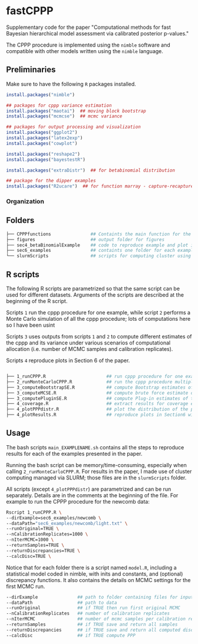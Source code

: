 # fastCPPP

Supplementary code for the paper "Computational methods for fast Bayesian hierarchical model assessment via calibrated posterior p-values."

The CPPP procedure is implemented using the `nimble` software and compatible with other models written using the `nimble` language.

## Preliminaries 

Make sure to have the following `R` packages installed.

```r
install.packages("nimble")

## packages for cppp variance estimation
install.packages("maotai")  ## moving block bootstrap
install.packages("mcmcse")  ## mcmc variance

## packages for output processing and visualization
install.packages("ggplot2")
install.packages("latex2exp")
install.packages("cowplot")

install.packages("reshape2")
install.packages("bayestestR")

install.packages("extraDistr")  ## for betabinomial distribution

## package for the dipper examples
install.packages("R2ucare")  ## for function marray - capture-recapture example


```

### Organization

## Folders 

```bash
├── CPPPfunctions			    ## Containts the main function for the cppp procedure - the scripts can be used by users to use the procedure for their own models
├── figures						## output folder for figures
├── sec4_betaBinomialExample    ## code to reproduce example and plot in section 4
├── sec6_examples				## containts one folder for each examples in section 6	
└── slurmScripts				## scripts for computing cluster using SLURM
```

## R scripts

The following R scripts are parametrized so that the same script can be used for different datasets. Arguments of the scripts are described at the beginning of the R script. 

Scripts `1` run the cppp procedure for one example, while script `2` performs a Monte Carlo simulation of all the cppp procedure; lots of computations here so I have been usint 

Scripts `3` uses outputs from scripts `1` and `2` to compute different estimates of the cppp and its variance under various scenarios of computational allocation (i.e. number of MCMC samples and calibration replicates). 

Scripts `4` reproduce plots in Section 6 of the paper. 

```bash

├── 1_runCPPP.R 					  ## run cppp procedure for one example
├── 2_runMonteCarloCPPP.R 		      ## run the cppp procedure multiple times for brute force Monte Carlo estimation
├── 3_computeBootstrapSE.R            ## compute Bootstrap estimates of the cppp standard error + coverage
├── 3_computeMCSE.R                   ## compute brute force estimate of the cppp standard error via Monte carlo 
├── 3_computePluginSE.R               ## compute Plug-in estimates of the cppp standard error + coverage
├── 4_coverage.R                      ## extract results for coverage e
├── 4_plotPPPdistr.R                  ## plot the distribution of the ppp for the examples
├── 4_plotResults.R                   ## reproduce plots in Section6 with cppp estimates and variance estimates

```

## Usage

The bash scripts `main_EXAMPLENAME.sh` contains all the steps to reproduce results for each of the examples presented in the paper. 

Running the bash script can be memory/time-consuming, especially when calling `2_runMonteCarloCPPP.R`. For results in the paper, I made use of cluster computing managed via SLURM; those files are in the `slurmScripts` folder.

All scripts (except `4_plotPPPdistr`) are parametrized and can be run separately. Details are in the comments at the beginning of the file. For example to run the CPPP procedure for the newcomb data:

```bash
Rscript 1_runCPPP.R \
--dirExample=sec6_examples/newcomb \
--dataPath="sec6_examples/newcomb/light.txt" \
--runOriginal=TRUE \
--nCalibrationReplicates=1000 \
--nIterMCMC=1000 \
--returnSamples=TRUE \
--returnDiscrepancies=TRUE \
--calcDisc=TRUE \
```

Notice that for each folder there is a script named `model.R`, including a statistical model coded in nimble, with inits and constants, and (optional) discrepancy functions. It also contains the details on MCMC settings for the first MCMC run.

```bash
--dirExample               ## path to folder containing files for input and outputs 
--dataPath                 ## path to data
--runOriginal              ## if TRUE then run first original MCMC 
--nCalibrationReplicates   ## number of calibration replicates
--nIterMCMC                ## number of mcmc samples per calibration replicates
--returnSamples            ## if TRUE save and return all samples
--returnDiscrepancies      ## if TRUE save and return all computed discrepancies
--calcDisc                 ## if TRUE compute PPP
```

